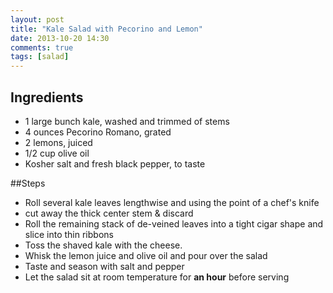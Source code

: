```yaml
---
layout: post
title: "Kale Salad with Pecorino and Lemon"
date: 2013-10-20 14:30
comments: true
tags: [salad]
---
```


## Ingredients
* 1 large bunch kale, washed and trimmed of stems
* 4 ounces Pecorino Romano, grated
* 2 lemons, juiced
* 1/2 cup olive oil
* Kosher salt and fresh black pepper, to taste

##Steps
* Roll several kale leaves lengthwise and using the point of a chef's knife
* cut away the thick center stem & discard
* Roll the remaining stack of de-veined leaves into a tight cigar shape and slice into thin ribbons
* Toss the shaved kale with the cheese. 
* Whisk the lemon juice and olive oil and pour over the salad 
* Taste and season with salt and pepper
* Let the salad sit at room temperature for **an hour** before serving
